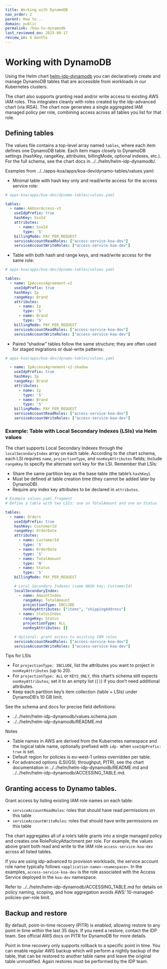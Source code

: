 ```yaml
---
title: Working with DynamoDB
nav_order: 2 
parent: How to...
domain: public
permalink: /how-to-dynamodb
last_reviewed_on: 2025-09-17
review_in: 6 months
---
```

# Working with DynamoDB

Using the Helm chart [helm-idp-dynamodb](https://github.com/jppol-idp/helm-idp-dynamodb) you can declaratively create and manage DynamoDB tables that are accessible from workloads in our Kubernetes clusters.

The chart also supports granting read and/or write access to existing AWS IAM roles. This integrates cleanly with roles created by the idp-advanced chart (via IRSA). The chart now generates a single aggregated IAM managed policy per role, combining access across all tables you list for that role.

## Defining tables

The values file contains a top-level array named `tables`, where each item defines one DynamoDB table. Each item maps closely to DynamoDB settings (hashKey, rangeKey, attributes, billingMode, optional indexes, etc.). For the full schema, see the chart docs in ../../helm/helm-idp-dynamodb/.

Examples from ../../apps-koa/apps/koa-dev/dynamo-tables/values.yaml:

- Minimal table with hash key only and read/write access for the access service role:

```yaml
# apps-koa/apps/koa-dev/dynamo-tables/values.yaml

tables:
  - name: AAUserAccess-v3
    useIdpPrefix: true
    hashKey: SsoId
    attributes:
      - name: SsoId
        type: 'S'
    billingMode: PAY_PER_REQUEST
    serviceAccountReadRoles: ["access-service-koa-dev"]
    serviceAccountWriteRoles: ["access-service-koa-dev"]
```

- Table with both hash and range keys, and read/write access for the same role:

```yaml
# apps-koa/apps/koa-dev/dynamo-tables/values.yaml

tables:
  - name: IpAccessAgreement-v2
    useIdpPrefix: true
    hashKey: Ip
    rangeKey: Brand
    attributes:
      - name: Ip
        type: 'S'
      - name: Brand
        type: 'S'
    billingMode: PAY_PER_REQUEST
    serviceAccountReadRoles: ["access-service-koa-dev"]
    serviceAccountWriteRoles: ["access-service-koa-dev"]
```

- Paired “shadow” tables follow the same structure; they are often used for staged migrations or dual-write patterns:

```yaml
# apps-koa/apps/koa-dev/dynamo-tables/values.yaml

  - name: IpAccessAgreement-v2-shadow
    useIdpPrefix: true
    hashKey: Ip
    rangeKey: Brand
    attributes:
      - name: Ip
        type: 'S'
      - name: Brand
        type: 'S'
    billingMode: PAY_PER_REQUEST
    serviceAccountReadRoles: ["access-service-koa-dev"]
    serviceAccountWriteRoles: ["access-service-koa-dev"]
```

### Example: Table with Local Secondary Indexes (LSIs) via Helm values

The chart supports Local Secondary Indexes through the `localSecondaryIndex` array on each table. According to the chart schema, each LSI requires `name`, `projectionType`, and `nonKeyAttributes` fields; include `rangeKey` to specify the alternate sort key for the LSI. Remember that LSIs:
- Share the same partition key as the base table (the table’s `hashKey`).
- Must be defined at table creation time (they cannot be added later by DynamoDB).
- Require any index key attributes to be declared in `attributes`.

```yaml
# Example values.yaml fragment
# Define a table with two LSIs: one on TotalAmount and one on Status

tables:
  - name: Orders
    useIdpPrefix: true
    hashKey: CustomerId
    rangeKey: OrderDate
    attributes:
      - name: CustomerId
        type: 'S'
      - name: OrderDate
        type: 'S'
      - name: TotalAmount
        type: 'N'
      - name: Status
        type: 'S'
    billingMode: PAY_PER_REQUEST

    # Local Secondary Indexes (same HASH key: CustomerId)
    localSecondaryIndex:
      - name: AmountIndex
        rangeKey: TotalAmount
        projectionType: INCLUDE
        nonKeyAttributes: ["items", "shippingAddress"]
      - name: StatusIndex
        rangeKey: Status
        projectionType: ALL
        nonKeyAttributes: []

    # Optional: grant access to existing IAM roles
    serviceAccountReadRoles: ["access-service-koa-dev"]
    serviceAccountWriteRoles: ["access-service-koa-dev"]
```

Tips for LSIs
- For `projectionType: INCLUDE`, list the attributes you want to project in `nonKeyAttributes` (up to 20).
- For `projectionType: ALL` or `KEYS_ONLY`, this chart’s schema still expects `nonKeyAttributes`; set it to an empty list (`[]`) if you don’t need additional attributes.
- Keep each partition key’s item collection (table + LSIs) under DynamoDB’s 10 GB limit.

See the schema and docs for precise field definitions:
- ../../helm/helm-idp-dynamodb/values.schema.json
- ../../helm/helm-idp-dynamodb/README.md

Notes
- Table names in AWS are derived from the Kubernetes namespace and the logical table name, optionally prefixed with `idp-` when `useIdpPrefix: true` is set.
- Default region for policies is eu-west-1 unless overridden per table.
- For advanced options (LSI/GSI, throughput, PITR), see the chart documentation in ../../helm/helm-idp-dynamodb/README.md and ../../helm/helm-idp-dynamodb/ACCESSING_TABLE.md.

## Granting access to Dynamo tables.

Grant access by listing existing IAM role names on each table:
- `serviceAccountReadRoles`: roles that should have read permissions on this table
- `serviceAccountWriteRoles`: roles that should have write permissions on this table

The chart aggregates all of a role’s table grants into a single managed policy and creates one RolePolicyAttachment per role. For example, the values above grant both read and write to the IAM role `access-service-koa-dev` across all listed tables.

If you are using idp-advanced to provision workloads, the service account role name typically follows `<application-name>-<namespace>`. In the examples, `access-service-koa-dev` is the role associated with the Access Service deployed in the `koa-dev` namespace.

Refer to ../../helm/helm-idp-dynamodb/ACCESSING_TABLE.md for details on policy naming, scoping, and how aggregation avoids AWS’ 10-managed-policies-per-role limit.

## Backup and restore
By default, point-in-time recovery (PITR) is enabled, allowing restore to any point in time within the last 35 days. If you need a restore, contact the IDP team. See official AWS docs on PITR for DynamoDB for more details.

Point in time recovery only supports rollback to a specific point in time. You can enable regular AWS backup which will perform a nightly backup of the table, that can be restored to another table name and leave the 
original table unmodified. Again restores must be performed by the IDP team.
